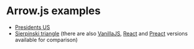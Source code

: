 # Arrow.js examples

* [Presidents US](https://examples.arrowjs.dev/presidents-us/)
* [Sierpinski triangle](https://examples.arrowjs.dev/sierpinski-triangle/) (there are also [VanillaJS](https://examples.arrowjs.dev/sierpinski-triangle-vanilla-js/), [React](https://examples.arrowjs.dev/sierpinski-triangle-react/) and [Preact](https://examples.arrowjs.dev/sierpinski-triangle-preact/) versions available for comparison)
